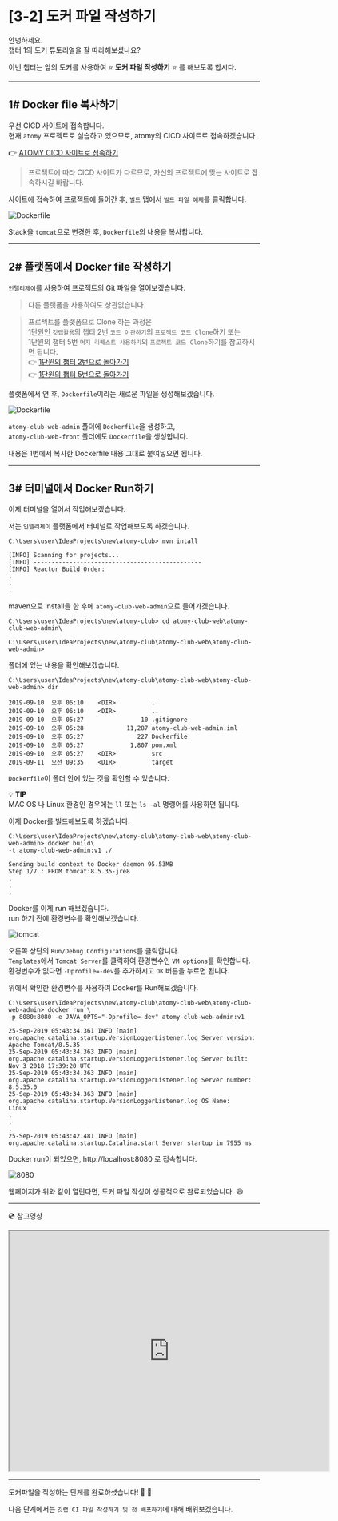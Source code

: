 # [3-2] 도커 파일 작성하기

안녕하세요.     
챕터 1의 도커 튜토리얼을 잘 따라해보셨나요?

이번 챕터는 앞의 도커를 사용하여 :star: **도커 파일 작성하기** :star: 를 해보도록 합시다.

---

## 1# Docker file 복사하기

우선 CICD 사이트에 접속합니다.     
현재 `atomy` 프로젝트로 실습하고 있으므로, atomy의 CICD 사이트로 접속하겠습니다.

:point_right: [ATOMY CICD 사이트로 접속하기](http://cicd.atomyops.com)

> 프로젝트에 따라 CICD 사이트가 다르므로, 자신의 프로젝트에 맞는 사이트로 접속하시길 바랍니다.

사이트에 접속하여  프로젝트에 들어간 후, `빌드` 탭에서 `빌드 파일 예제`를 클릭합니다.

![Dockerfile](https://user-images.githubusercontent.com/54167990/65570845-72c6c700-df9d-11e9-9c6b-e41cccbff184.png)

Stack을 `tomcat`으로 변경한 후, `Dockerfile`의 내용을 복사합니다.

---

## 2# 플랫폼에서 Docker file 작성하기

`인텔리제이`를 사용하여 프로젝트의 Git 파일을 열어보겠습니다.

> 다른 플랫폼을 사용하여도 상관없습니다.

> 프로젝트를 플랫폼으로 Clone 하는 과정은       
> 1단원인 `깃랩활용`의 챕터 2번 `코드 이관하기`의 `프로젝트 코드 Clone`하기 또는     
> 1단원의 챕터 5번 `머지 리퀘스트 사용하기`의 `프로젝트 코드 Clone`하기를 참고하시면 됩니다.          
:point_right: [1단원의 챕터 2번으로 돌아가기](https://megazonedsg.github.io/cicd-guide/#/user/git-01)           
:point_right: [1단원의 챕터 5번으로 돌아가기](https://megazonedsg.github.io/cicd-guide/#/user/git-03)            

플랫폼에서 연 후, `Dockerfile`이라는 새로운 파일을 생성해보겠습니다.

![Dockerfile](https://user-images.githubusercontent.com/54167990/65572715-e79cff80-dfa3-11e9-9a09-1a3c59edd2ed.png)

`atomy-club-web-admin` 폴더에 `Dockerfile`을 생성하고,    
`atomy-club-web-front` 폴더에도 `Dockerfile`을 생성합니다.

내용은 1번에서 복사한 Dockerfile 내용 그대로 붙여넣으면 됩니다.

---

## 3# 터미널에서 Docker Run하기

이제 터미널을 열어서 작업해보겠습니다.

저는 `인텔리제이` 플랫폼에서 터미널로 작업해보도록 하겠습니다.

```
C:\Users\user\IdeaProjects\new\atomy-club> mvn intall

[INFO] Scanning for projects...
[INFO] -----------------------------------------------
[INFO] Reactor Build Order:
.
.
.
```
maven으로 install을 한 후에 `atomy-club-web-admin`으로 들어가겠습니다.

```
C:\Users\user\IdeaProjects\new\atomy-club> cd atomy-club-web\atomy-club-web-admin\

C:\Users\user\IdeaProjects\new\atomy-club\atomy-club-web\atomy-club-web-admin>
```

폴더에 있는 내용을 확인해보겠습니다.

```
C:\Users\user\IdeaProjects\new\atomy-club\atomy-club-web\atomy-club-web-admin> dir

2019-09-10  오후 06:10    <DIR>          .
2019-09-10  오후 06:10    <DIR>          ..
2019-09-10  오후 05:27                10 .gitignore
2019-09-10  오후 05:28            11,287 atomy-club-web-admin.iml
2019-09-10  오후 05:27               227 Dockerfile
2019-09-10  오후 05:27             1,807 pom.xml
2019-09-10  오후 05:27    <DIR>          src
2019-09-11  오전 09:35    <DIR>          target
```
`Dockerfile`이 폴더 안에 있는 것을 확인할 수 있습니다. 

:bulb: **TIP**       
MAC OS 나 Linux 환경인 경우에는 `ll` 또는 `ls -al` 명령어를 사용하면 됩니다.

이제 Docker를 빌드해보도록 하겠습니다.

```
C:\Users\user\IdeaProjects\new\atomy-club\atomy-club-web\atomy-club-web-admin> docker build\
-t atomy-club-web-admin:v1 ./

Sending build context to Docker daemon 95.53MB
Step 1/7 : FROM tomcat:8.5.35-jre8
.
.
.
```
Docker를 이제 run 해보겠습니다.    
run 하기 전에 환경변수를 확인해보겠습니다.    

![tomcat](https://user-images.githubusercontent.com/54167990/65572225-6133ee00-dfa2-11e9-9dc2-a94e6ffaa212.png)

오른쪽 상단의 `Run/Debug Configurations`를 클릭합니다.       
`Templates`에서 `Tomcat Server`를 클릭하여 환경변수인 `VM options`를 확인합니다.              
환경변수가 없다면 `-Dprofile=-dev`를 추가하시고 `OK` 버튼을 누르면 됩니다.     

위에서 확인한 환경변수를 사용하여 Docker를 Run해보겠습니다.

```
C:\Users\user\IdeaProjects\new\atomy-club\atomy-club-web\atomy-club-web-admin> docker run \
-p 8080:8080 -e JAVA_OPTS="-Dprofile=-dev" atomy-club-web-admin:v1

25-Sep-2019 05:43:34.361 INFO [main] org.apache.catalina.startup.VersionLoggerListener.log Server version:        Apache Tomcat/8.5.35
25-Sep-2019 05:43:34.363 INFO [main] org.apache.catalina.startup.VersionLoggerListener.log Server built:          Nov 3 2018 17:39:20 UTC
25-Sep-2019 05:43:34.363 INFO [main] org.apache.catalina.startup.VersionLoggerListener.log Server number:         8.5.35.0
25-Sep-2019 05:43:34.363 INFO [main] org.apache.catalina.startup.VersionLoggerListener.log OS Name:               Linux
.
.
.
25-Sep-2019 05:43:42.481 INFO [main] org.apache.catalina.startup.Catalina.start Server startup in 7955 ms
```
Docker run이 되었으면, http://localhost:8080 로 접속합니다.

![8080](https://user-images.githubusercontent.com/54167990/65572654-b7edf780-dfa3-11e9-809b-953f84bb5953.png)


웹페이지가 위와 같이 열린다면, 도커 파일 작성이 성공적으로 완료되었습니다. :smile:

---

:cd: 참고영상

<iframe src="https://drive.google.com/file/d/1Wfi1i8OzF4YZ-kuG03N3xzB4AB7cu5t4/preview" width="640" height="480"></iframe>

---

도커파일을 작성하는 단계를 완료하셨습니다! :clap: :clap:

다음 단계에서는 `깃랩 CI 파일 작성하기 및 첫 배포하기`에 대해 배워보겠습니다.
